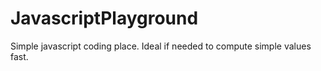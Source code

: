 # JavascriptPlayground
Simple javascript coding place. Ideal if needed to compute simple values fast.
